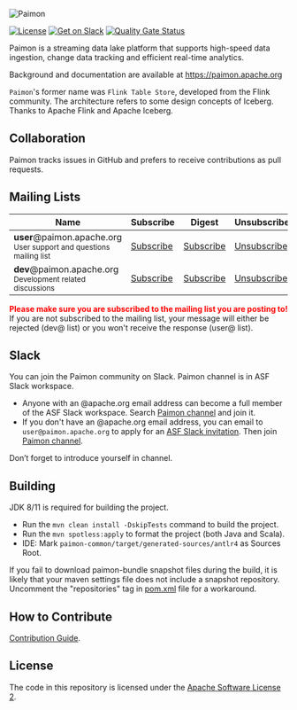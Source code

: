 ![Paimon](https://paimon.apache.org/assets/paimon_blue.svg)

[![License](https://img.shields.io/badge/license-Apache%202-4EB1BA.svg)](https://www.apache.org/licenses/LICENSE-2.0.html)
[![Get on Slack](https://img.shields.io/badge/slack-join-orange.svg)](https://the-asf.slack.com/archives/C053Q2NCW8G)
[![Quality Gate Status](https://sonarcloud.io/api/project_badges/measure?project=apache_incubator-paimon&metric=alert_status)](https://sonarcloud.io/summary/new_code?id=apache_incubator-paimon)

Paimon is a streaming data lake platform that supports high-speed data ingestion, change data tracking and efficient real-time analytics.

Background and documentation are available at https://paimon.apache.org

`Paimon`'s former name was `Flink Table Store`, developed from the Flink community. The architecture refers to some design concepts of Iceberg.
Thanks to Apache Flink and Apache Iceberg.

## Collaboration

Paimon tracks issues in GitHub and prefers to receive contributions as pull requests.

## Mailing Lists

<table class="table table-striped">
  <thead>
    <th class="text-center">Name</th>
    <th class="text-center">Subscribe</th>
    <th class="text-center">Digest</th>
    <th class="text-center">Unsubscribe</th>
    <th class="text-center">Post</th>
    <th class="text-center">Archive</th>
  </thead>
  <tr>
    <td>
      <strong>user</strong>@paimon.apache.org<br>
      <small>User support and questions mailing list</small>
    </td>
    <td class="text-center"><i class="fa fa-pencil-square-o"></i> <a href="mailto:user-subscribe@paimon.apache.org">Subscribe</a></td>
    <td class="text-center"><i class="fa fa-pencil-square-o"></i> <a href="mailto:user-digest-subscribe@paimon.apache.org">Subscribe</a></td>
    <td class="text-center"><i class="fa fa-pencil-square-o"></i> <a href="mailto:user-unsubscribe@paimon.apache.org">Unsubscribe</a></td>
    <td class="text-center"><i class="fa fa-pencil-square-o"></i> <a href="mailto:user@paimon.apache.org">Post</a></td>
    <td class="text-center">
      <a href="https://lists.apache.org/list.html?user@paimon.apache.org">Archives</a>
    </td>
  </tr>
  <tr>
    <td>
      <strong>dev</strong>@paimon.apache.org<br>
      <small>Development related discussions</small>
    </td>
    <td class="text-center"><i class="fa fa-pencil-square-o"></i> <a href="mailto:dev-subscribe@paimon.apache.org">Subscribe</a></td>
    <td class="text-center"><i class="fa fa-pencil-square-o"></i> <a href="mailto:dev-digest-subscribe@paimon.apache.org">Subscribe</a></td>
    <td class="text-center"><i class="fa fa-pencil-square-o"></i> <a href="mailto:dev-unsubscribe@paimon.apache.org">Unsubscribe</a></td>
    <td class="text-center"><i class="fa fa-pencil-square-o"></i> <a href="mailto:dev@paimon.apache.org">Post</a></td>
    <td class="text-center">
      <a href="https://lists.apache.org/list.html?dev@paimon.apache.org">Archives</a>
    </td>
  </tr>
</table>

<b style="color:red">Please make sure you are subscribed to the mailing list you are posting to!</b> If you are not subscribed to the mailing list, your message will either be rejected (dev@ list) or you won't receive the response (user@ list).

## Slack

You can join the Paimon community on Slack. Paimon channel is in ASF Slack workspace.

- Anyone with an @apache.org email address can become a full member of the ASF Slack workspace.
  Search [Paimon channel](https://the-asf.slack.com/archives/C053Q2NCW8G) and join it.
- If you don't have an @apache.org email address, you can email to `user@paimon.apache.org` to apply for an
  [ASF Slack invitation](https://infra.apache.org/slack.html). Then join [Paimon channel](https://the-asf.slack.com/archives/C053Q2NCW8G).

Don’t forget to introduce yourself in channel.

## Building

JDK 8/11 is required for building the project.

- Run the `mvn clean install -DskipTests` command to build the project.
- Run the `mvn spotless:apply` to format the project (both Java and Scala).
- IDE: Mark `paimon-common/target/generated-sources/antlr4` as Sources Root.

If you fail to download paimon-bundle snapshot files during the build, it is likely that your maven settings file does not include a snapshot repository. Uncomment the "repositories" tag in [pom.xml](pom.xml) file for a workaround.

## How to Contribute

[Contribution Guide](https://paimon.apache.org/docs/master/project/contributing/).

## License

The code in this repository is licensed under the [Apache Software License 2](LICENSE).
